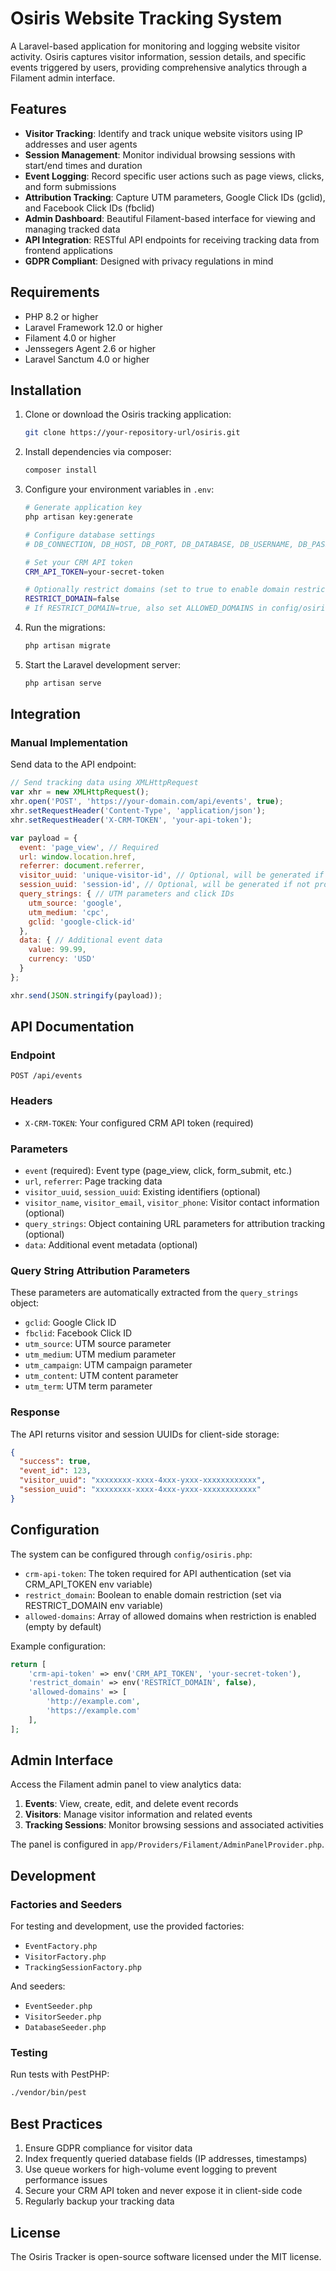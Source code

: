 # Osiris Website Tracking System

A Laravel-based application for monitoring and logging website visitor activity. Osiris captures visitor information, session details, and specific events triggered by users, providing comprehensive analytics through a Filament admin interface.

## Features

- **Visitor Tracking**: Identify and track unique website visitors using IP addresses and user agents
- **Session Management**: Monitor individual browsing sessions with start/end times and duration
- **Event Logging**: Record specific user actions such as page views, clicks, and form submissions
- **Attribution Tracking**: Capture UTM parameters, Google Click IDs (gclid), and Facebook Click IDs (fbclid)
- **Admin Dashboard**: Beautiful Filament-based interface for viewing and managing tracked data
- **API Integration**: RESTful API endpoints for receiving tracking data from frontend applications
- **GDPR Compliant**: Designed with privacy regulations in mind

## Requirements

- PHP 8.2 or higher
- Laravel Framework 12.0 or higher
- Filament 4.0 or higher
- Jenssegers Agent 2.6 or higher
- Laravel Sanctum 4.0 or higher

## Installation

1. Clone or download the Osiris tracking application:
   ```bash
   git clone https://your-repository-url/osiris.git
   ```

2. Install dependencies via composer:
   ```bash
   composer install
   ```

3. Configure your environment variables in `.env`:
   ```bash
   # Generate application key
   php artisan key:generate
   
   # Configure database settings
   # DB_CONNECTION, DB_HOST, DB_PORT, DB_DATABASE, DB_USERNAME, DB_PASSWORD
   
   # Set your CRM API token
   CRM_API_TOKEN=your-secret-token
   
   # Optionally restrict domains (set to true to enable domain restriction)
   RESTRICT_DOMAIN=false
   # If RESTRICT_DOMAIN=true, also set ALLOWED_DOMAINS in config/osiris.php
   ```

4. Run the migrations:
   ```bash
   php artisan migrate
   ```

5. Start the Laravel development server:
   ```bash
   php artisan serve
   ```

## Integration

### Manual Implementation

Send data to the API endpoint:

```javascript
// Send tracking data using XMLHttpRequest
var xhr = new XMLHttpRequest();
xhr.open('POST', 'https://your-domain.com/api/events', true);
xhr.setRequestHeader('Content-Type', 'application/json');
xhr.setRequestHeader('X-CRM-TOKEN', 'your-api-token');

var payload = {
  event: 'page_view', // Required
  url: window.location.href,
  referrer: document.referrer,
  visitor_uuid: 'unique-visitor-id', // Optional, will be generated if not provided
  session_uuid: 'session-id', // Optional, will be generated if not provided
  query_strings: { // UTM parameters and click IDs
    utm_source: 'google',
    utm_medium: 'cpc',
    gclid: 'google-click-id'
  },
  data: { // Additional event data
    value: 99.99,
    currency: 'USD'
  }
};

xhr.send(JSON.stringify(payload));
```


## API Documentation

### Endpoint

`POST /api/events`

### Headers

- `X-CRM-TOKEN`: Your configured CRM API token (required)

### Parameters

- `event` (required): Event type (page_view, click, form_submit, etc.)
- `url`, `referrer`: Page tracking data
- `visitor_uuid`, `session_uuid`: Existing identifiers (optional)
- `visitor_name`, `visitor_email`, `visitor_phone`: Visitor contact information (optional)
- `query_strings`: Object containing URL parameters for attribution tracking (optional)
- `data`: Additional event metadata (optional)

### Query String Attribution Parameters

These parameters are automatically extracted from the `query_strings` object:

- `gclid`: Google Click ID
- `fbclid`: Facebook Click ID
- `utm_source`: UTM source parameter
- `utm_medium`: UTM medium parameter
- `utm_campaign`: UTM campaign parameter
- `utm_content`: UTM content parameter
- `utm_term`: UTM term parameter

### Response

The API returns visitor and session UUIDs for client-side storage:

```json
{
  "success": true,
  "event_id": 123,
  "visitor_uuid": "xxxxxxxx-xxxx-4xxx-yxxx-xxxxxxxxxxxx",
  "session_uuid": "xxxxxxxx-xxxx-4xxx-yxxx-xxxxxxxxxxxx"
}
```

## Configuration

The system can be configured through `config/osiris.php`:

- `crm-api-token`: The token required for API authentication (set via CRM_API_TOKEN env variable)
- `restrict_domain`: Boolean to enable domain restriction (set via RESTRICT_DOMAIN env variable)
- `allowed-domains`: Array of allowed domains when restriction is enabled (empty by default)

Example configuration:
```php
return [
    'crm-api-token' => env('CRM_API_TOKEN', 'your-secret-token'),
    'restrict_domain' => env('RESTRICT_DOMAIN', false),
    'allowed-domains' => [
        'http://example.com',
        'https://example.com'
    ],
];
```

## Admin Interface

Access the Filament admin panel to view analytics data:

1. **Events**: View, create, edit, and delete event records
2. **Visitors**: Manage visitor information and related events
3. **Tracking Sessions**: Monitor browsing sessions and associated activities

The panel is configured in `app/Providers/Filament/AdminPanelProvider.php`.

## Development

### Factories and Seeders

For testing and development, use the provided factories:
- `EventFactory.php`
- `VisitorFactory.php` 
- `TrackingSessionFactory.php`

And seeders:
- `EventSeeder.php`
- `VisitorSeeder.php`
- `DatabaseSeeder.php`

### Testing

Run tests with PestPHP:

```bash
./vendor/bin/pest
```

## Best Practices

1. Ensure GDPR compliance for visitor data
2. Index frequently queried database fields (IP addresses, timestamps)
3. Use queue workers for high-volume event logging to prevent performance issues
4. Secure your CRM API token and never expose it in client-side code
5. Regularly backup your tracking data

## License

The Osiris Tracker is open-source software licensed under the MIT license.